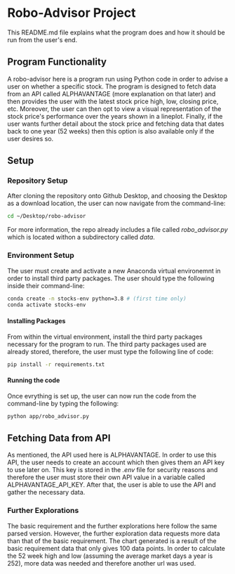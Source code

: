 # Robo-Advisor Project

This README.md file explains what the program does and how it should be run from the user's end. 

## Program Functionality 
A robo-advisor here is a program run using Python code in order to advise a user on whether a specific stock. The program is designed to fetch data from an API called ALPHAVANTAGE (more explanation on that later) and then provides the user with the latest stock price high, low, closing price, etc. Moreover, the user can then opt to view a visual representation of the stock price's performance over the years shown in a lineplot. Finally, if the user wants further detail about the stock price and fetching data that dates back to one year (52 weeks) then this option is also available only if the user desires so. 

## Setup 

### Repository Setup 

After cloning the repository onto Github Desktop, and choosing the Desktop as a download location, the user can now navigate from the command-line: 

``` sh
cd ~/Desktop/robo-advisor
```
For more information, the repo already includes a file called *robo_advisor.py* which is located withon a subdirectory called *data*.

### Environment Setup

The user must create and activate a new Anaconda virtual environemnt in order to install third party packages. The user should type the following inside their command-line:

```sh
conda create -n stocks-env python=3.8 # (first time only)
conda activate stocks-env
```
#### Installing Packages 

From within the virtual environment, install the third party packages necessary for the program to run. The third party packages used are already stored, therefore, the user must type the following line of code: 

```sh 
pip install -r requirements.txt
```

#### Running the code

Once evrything is set up, the user can now run the code from the command-line by typing the following:

```sh
python app/robo_advisor.py
```

## Fetching Data from API 

As mentioned, the API used here is ALPHAVANTAGE. In order to use this API, the user needs to create an account which then gives them an API key to use later on. This key is stored in the *.env* file for security reasons and therefore the user must store their own API value in a variable called ALPHAVANTAGE_API_KEY. After that, the user is able to use the API and gather the necessary data. 

### Further Explorations

The basic requirement and the further explorations here follow the same parsed version. However, the further exploration data requests more data than that of the basic requirement. The chart generated is a result of the basic requirement data that only gives 100 data points. In order to calculate the 52 week high and low (assuming the average market days a year is 252), more data was needed and therefore another url was used. 
